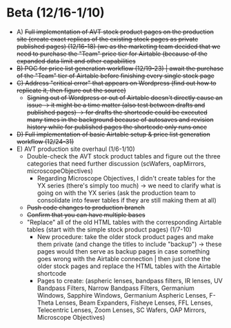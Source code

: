 # Beta (12/16-1/10)

- A) ~~Full implementation of AVT stock product pages on the production site (create exact replicas of the existing stock pages as private published pages) (12/16-18) (we as the marketing team decided that we need to purchase the "Team" price tier for Airtable (because of the expanded data limit and other capabilities~~
- ~~B) POC for price list generation workflow (12/19-23) | await the purchase of the "Team" tier of Airtable before finishing every single stock page~~
- ~~C) Address "critical error" that appears on Wordpress (find out how to replicate it, then figure out the source)~~
  - ~~Signing out of Wordpress or out of Airtable doesn't directly cause an issue -> it might be a time matter (also test between drafts and published pages) -> for drafts the shortcode could be executed many times in the background because of autosaves and revision history while for published pages the shortcode only runs once~~
- ~~D) Full implementation of basic Airtable setup & price list generation workflow (12/24-31)~~
- E) AVT production site overhaul (1/6-1/10)
  - Double-check the AVT stock product tables and figure out the three categories that need further discussion (scWafers, oapMirrors, microscopeObjectives)
    - Regarding Microscope Objectives, I didn't create tables for the YX series (there's simply too much) -> we need to clarify what is going on with the YX series (ask the production team to consolidate into fewer tables if they are still making them at all)
  - ~~Push code changes to production branch~~
  - ~~Confirm that you can have multiple bases~~
  - "Replace" all of the old HTML tables with the corresponding Airtable tables (start with the simple stock product pages) (1/7-10)
    - New procedure: take the older stock product pages and make them private (and change the titles to include "backup") -> these pages would then serve as backup pages in case something goes wrong with the Airtable connection | then just clone the older stock pages and replace the HTML tables with the Airtable shortcode
    - Pages to create: (aspheric lenses, bandpass filters, IR lenses, UV Bandpass Filters, Narrow Bandpass Filters, Germanium Windows, Sapphire Windows, Germanium Aspheric Lenses, F-Theta Lenses, Beam Expanders, Fisheye Lenses, FFL Lenses, Telecentric Lenses, Zoom Lenses, SC Wafers, OAP Mirrors, Microscope Objectives)
